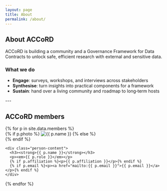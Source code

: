 ```yaml
---
layout: page
title: About
permalink: /about/
---
```


## About ACCoRD

ACCoRD is building a community and a Governance Framework for Data Contracts to unlock safe, efficient research with external and sensitive data.

### What we do

- **Engage**: surveys, workshops, and interviews across stakeholders
- **Synthesise**: turn insights into practical components for a framework
- **Sustain**: hand over a living community and roadmap to long‑term hosts

<div class="spacer-sm"></div>
---
<div class="spacer-sm"></div>

## ACCoRD members

<div class="people-grid">
  {% for p in site.data.members %}
  <div class="person">
    <div class="person-media">
      {% if p.photo %}
        <img src="{{ p.photo | relative_url }}" alt="{{ p.name }}">
      {% else %}
        <div class="avatar-placeholder" aria-hidden="true"></div>
      {% endif %}
    </div>

    <div class="person-content">
      <h3><strong>{{ p.name }}</strong></h3>
      <p><em>{{ p.role }}</em></p>
      {% if p.affiliation %}<p>{{ p.affiliation }}</p>{% endif %}
      {% if p.email %}<p><a href="mailto:{{ p.email }}">{{ p.email }}</a></p>{% endif %}
    </div>
  
  </div>
  {% endfor %}
</div>

